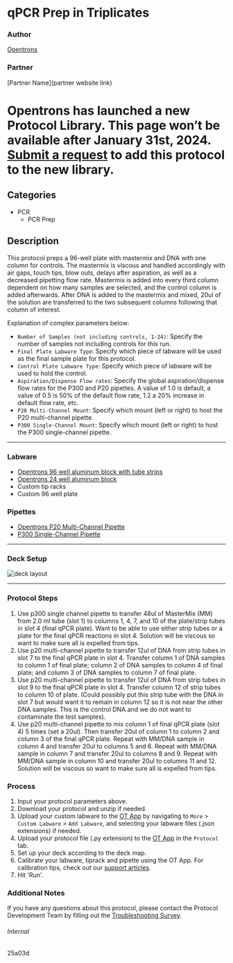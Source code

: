 # qPCR Prep in Triplicates

### Author
[Opentrons](https://opentrons.com/)

### Partner
[Partner Name](partner website link)


# Opentrons has launched a new Protocol Library. This page won’t be available after January 31st, 2024. [Submit a request](https://docs.google.com/forms/d/e/1FAIpQLSdYYp9QCKow4nn0KlCVsMS3HX0eJ0N9O7-erajKvcpT0lWbSg/viewform) to add this protocol to the new library.

## Categories
* PCR
	* PCR Prep

## Description
This protocol preps a 96-well plate with mastermix and DNA with one column for controls. The mastermix is viscous and handled accordingly with air gaps, touch tips, blow outs, delays after aspiration, as well as a decreased pipetting flow rate. Mastermix is added into every third column dependent on how many samples are selected, and the control column is added afterwards. After DNA is added to the mastermix and mixed, 20ul of the solution are transferred to the two subsequent columns following that column of interest.

Explanation of complex parameters below:
* `Number of Samples (not including controls, 1-24)`: Specify the number of samples not including controls for this run.
* `Final Plate Labware Type`: Specify which piece of labware will be used as the final sample plate for this protocol.
* `Control Plate Labware Type`: Specify which piece of labware will be used to hold the control.
* `Aspiration/Dispense Flow rates`: Specify the global aspiration/dispense flow rates for the P300 and P20 pipettes. A value of 1.0 is default, a value of 0.5 is 50% of the default flow rate, 1.2 a 20% increase in default flow rate, etc. 
* `P20 Multi-Channel Mount`: Specify which mount (left or right) to host the P20 multi-channel pipette.
* `P300 Single-Channel Mount`: Specify which mount (left or right) to host the P300 single-channel pipette.

---

### Labware
* [Opentrons 96 well aluminum block with tube strips](https://shop.opentrons.com/collections/racks-and-adapters/products/aluminum-block-set)
* [Opentrons 24 well aluminum block](https://shop.opentrons.com/collections/racks-and-adapters/products/aluminum-block-set)
* Custom tip racks
* Custom 96 well plate

### Pipettes
* [Opentrons P20 Multi-Channel Pipette](https://shop.opentrons.com/collections/ot-2-robot/products/8-channel-electronic-pipette)
* [P300 Single-Channel Pipette](https://shop.opentrons.com/collections/ot-2-robot/products/single-channel-electronic-pipette)


---

### Deck Setup
![deck layout](https://opentrons-protocol-library-website.s3.amazonaws.com/custom-README-images/25a03d/Screen+Shot+2021-09-30+at+12.26.42+PM.png)


---

### Protocol Steps
1. Use p300 single channel pipette to transfer 48ul of MasterMix (MM) from 2.0 ml tube (slot 1) to columns 1, 4, 7, and 10 of the plate/strip tubes in slot 4 (final qPCR plate). Want to be able to use either strip tubes or a plate for the final qPCR reactions in slot 4. Solution will be viscous so want to make sure all is expelled from tips.
2. Use p20 multi-channel pipette to transfer 12ul of DNA from strip tubes in slot 7 to the final qPCR plate in slot 4. Transfer column 1 of DNA samples to column 1 of final plate; column 2 of DNA samples to column 4 of final plate; and column 3 of DNA samples to column 7 of final plate.
3. Use p20 multi-channel pipette to transfer 12ul of DNA from strip tubes in slot 9 to the final qPCR plate in slot 4. Transfer column 12 of strip tubes to column 10 of plate. (Could possibly put this strip tube with the DNA in slot 7 but would want it to remain in column 12 so it is not near the other DNA samples. This is the control DNA and we do not want to contaminate the test samples).
4. Use p20 multi-channel pipette to mix column 1 of final qPCR plate (slot 4) 5 times (set a 20ul). Then transfer 20ul of column 1 to column 2 and column 3 of the final qPCR plate. Repeat with MM/DNA sample in column 4 and transfer 20ul to columns 5 and 6. Repeat with MM/DNA sample in column 7 and transfer 20ul to columns 8 and 9. Repeat with MM/DNA sample in column 10 and transfer 20ul to columns 11 and 12. Solution will be viscous so want to make sure all is expelled from tips.



### Process
1. Input your protocol parameters above.
2. Download your protocol and unzip if needed.
3. Upload your custom labware to the [OT App](https://opentrons.com/ot-app) by navigating to `More` > `Custom Labware` > `Add Labware`, and selecting your labware files (.json extensions) if needed.
4. Upload your protocol file (.py extension) to the [OT App](https://opentrons.com/ot-app) in the `Protocol` tab.
5. Set up your deck according to the deck map.
6. Calibrate your labware, tiprack and pipette using the OT App. For calibration tips, check out our [support articles](https://support.opentrons.com/en/collections/1559720-guide-for-getting-started-with-the-ot-2).
7. Hit 'Run'.

### Additional Notes
If you have any questions about this protocol, please contact the Protocol Development Team by filling out the [Troubleshooting Survey](https://protocol-troubleshooting.paperform.co/).

###### Internal
25a03d
